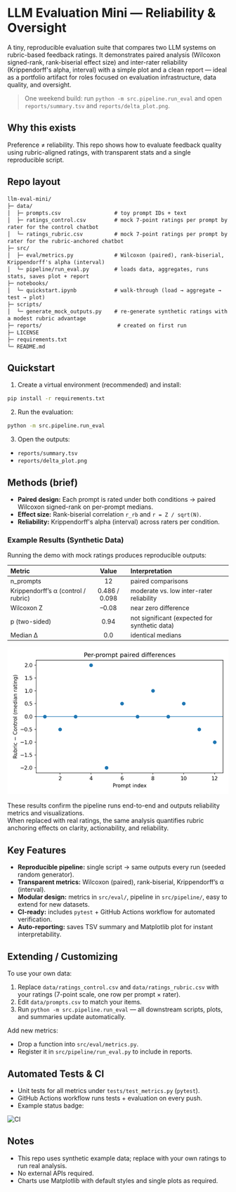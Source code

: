 # LLM Evaluation Mini — Reliability & Oversight

A tiny, reproducible evaluation suite that compares two LLM systems on rubric-based feedback ratings.
It demonstrates paired analysis (Wilcoxon signed-rank, rank-biserial effect size) and inter-rater reliability
(Krippendorff's alpha, interval) with a simple plot and a clean report — ideal as a portfolio artifact
for roles focused on evaluation infrastructure, data quality, and oversight.

> One weekend build: run `python -m src.pipeline.run_eval` and open `reports/summary.tsv` and `reports/delta_plot.png`.

## Why this exists
Preference ≠ reliability. This repo shows how to evaluate feedback quality using rubric-aligned ratings,
with transparent stats and a single reproducible script.

## Repo layout
```
llm-eval-mini/
├─ data/
│  ├─ prompts.csv                 # toy prompt IDs + text
│  ├─ ratings_control.csv         # mock 7-point ratings per prompt by rater for the control chatbot
│  └─ ratings_rubric.csv          # mock 7-point ratings per prompt by rater for the rubric-anchored chatbot
├─ src/
│  ├─ eval/metrics.py             # Wilcoxon (paired), rank-biserial, Krippendorff's alpha (interval)
│  └─ pipeline/run_eval.py        # loads data, aggregates, runs stats, saves plot + report
├─ notebooks/
│  └─ quickstart.ipynb            # walk-through (load → aggregate → test → plot)
├─ scripts/
│  └─ generate_mock_outputs.py    # re-generate synthetic ratings with a modest rubric advantage
├─ reports/                        # created on first run
├─ LICENSE
├─ requirements.txt
└─ README.md
```

## Quickstart
1) Create a virtual environment (recommended) and install:
```bash
pip install -r requirements.txt
```
2) Run the evaluation:
```bash
python -m src.pipeline.run_eval
```
3) Open the outputs:
- `reports/summary.tsv`
- `reports/delta_plot.png`

## Methods (brief)
- **Paired design:** Each prompt is rated under both conditions → paired Wilcoxon signed-rank on per-prompt medians.
- **Effect size:** Rank-biserial correlation `r_rb` and `r = Z / sqrt(N)`.
- **Reliability:** Krippendorff's alpha (interval) across raters per condition.

### Example Results (Synthetic Data)

Running the demo with mock ratings produces reproducible outputs:

| Metric | Value | Interpretation |
|:--|:--:|:--|
| n_prompts | 12 | paired comparisons |
| Krippendorff’s α (control / rubric) | 0.486 / 0.098 | moderate vs. low inter-rater reliability |
| Wilcoxon Z | –0.08 | near zero difference |
| p (two-sided) | 0.94 | not significant (expected for synthetic data) |
| Median Δ | 0.0 | identical medians |

![Paired differences plot](reports/delta_plot.png)

These results confirm the pipeline runs end-to-end and outputs reliability metrics and visualizations.  
When replaced with real ratings, the same analysis quantifies rubric anchoring effects on clarity, actionability, and reliability.

## Key Features
- **Reproducible pipeline:** single script → same outputs every run (seeded random generator).
- **Transparent metrics:** Wilcoxon (paired), rank-biserial, Krippendorff’s α (interval).
- **Modular design:** metrics in `src/eval/`, pipeline in `src/pipeline/`, easy to extend for new datasets.
- **CI-ready:** includes `pytest` + GitHub Actions workflow for automated verification.
- **Auto-reporting:** saves TSV summary and Matplotlib plot for instant interpretability.

## Extending / Customizing
To use your own data:
1. Replace `data/ratings_control.csv` and `data/ratings_rubric.csv` with your ratings (7-point scale, one row per prompt × rater).
2. Edit `data/prompts.csv` to match your items.
3. Run `python -m src.pipeline.run_eval` — all downstream scripts, plots, and summaries update automatically.

Add new metrics:
- Drop a function into `src/eval/metrics.py`.
- Register it in `src/pipeline/run_eval.py` to include in reports.

## Automated Tests & CI
- Unit tests for all metrics under `tests/test_metrics.py` (`pytest`).
- GitHub Actions workflow runs tests + evaluation on every push.
- Example status badge:

![CI](https://github.com/amshah1022/llm-eval-mini/actions/workflows/ci.yml/badge.svg)

## Notes
- This repo uses synthetic example data; replace with your own ratings to run real analysis.
- No external APIs required.
- Charts use Matplotlib with default styles and single plots as required.
